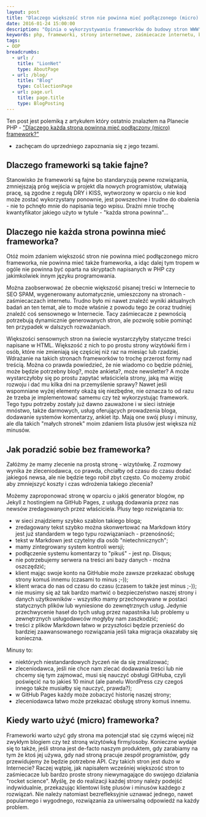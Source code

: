 ```yaml
---
layout: post
title: "Dlaczego większość stron nie powinna mieć podłączonego (micro) frameworka?"
date: 2016-01-24 15:00:00
description: "Opinia o wykorzystywaniu frameworków do budowy stron WWW"
keywords: php, frameworki, strony internetowe, zaśmiecacze internetu, blogi, strony wizytówki
tags:
- OOP
breadcrumbs:
  - url: /
    title: "LionNet"
    type: AboutPage
  - url: /blog/
    title: "Blog"
    type: CollectionPage
  - url: page.url
    title: page.title
    type: BlogPosting
---
```


Ten post jest polemiką z artykułem który ostatnio znalazłem na Planecie PHP - 
["Dlaczego każda strona powinna mieć podłączony (micro) framework?"](http://sf.jogger.pl/2015/12/30/dlaczego-kazda-strona-powinna-miec-podlaczony-micro-framewor/)
 - zachęcam do uprzedniego zapoznania się z jego tezami.

## Dlaczego frameworki są takie fajne?

Stanowisko że frameworki są fajne bo standaryzują pewne rozwiązania, zmniejszają
próg wejścia w projekt dla nowych programistów, ułatwiają pracę, są zgodne z regułą
DRY i KISS, wytworzony w oparciu o nie kod może zostać wykorzystany ponownie,
jest powszechne i trudne do obalenia - nie to pchnęło mnie do napisania tego wpisu.
Drażni mnie trochę kwantyfikator jakiego użyto w tytule - "każda strona powinna"...

## Dlaczego nie każda strona powinna mieć frameworka?

Otóż moim zdaniem większość stron nie powinna mieć podłączonego micro frameworka,
nie powinna mieć także frameworka, a idąc dalej tym tropem w ogóle nie powinna 
być oparta na skryptach napisanych w PHP czy jakimkolwiek innym języku programowania. 

Można zaobserwować że obecnie większość pisanej treści w Internecie to SEO SPAM, 
wygenerowany automatycznie, umieszczony na stronach - zaśmiecaczach internetu. 
Trudno było mi nawet znaleźć wyniki aktualnych badań an ten temat, ale to może 
właśnie z powodu tego że coraz trudniej znaleźć coś sensownego w Internecie. Tacy 
zaśmiecacze z pewnością potrzebują dynamicznie generowanych stron, ale pozwolę 
sobie pominąć ten przypadek w dalszych rozważaniach.

Większości sensownych stron na świecie wystarczyłyby statyczne treści napisane w 
HTML. Większość z nich to po prostu strony wizytówki firm i osób, które nie 
zmieniają się częściej niż raz na miesiąc lub rzadziej. Wdrażanie na takich 
stronach frameworków to trochę przerost formy nad treścią. Można co prawda 
powiedzieć, że nie wiadomo co będzie później, może będzie potrzebny blog?, może 
ankieta?, może newsletter? A może wystarczyłoby się po prostu zapytać właściciela 
strony, jaką ma wizję rozwoju i dać mu kilka dni na przemyślenie sprawy? Nawet 
jeśli wspomniane wyżej elementy okażą się niezbędne, nie oznacza to od razu że 
trzeba je implementować samemu czy też wykorzystując framework. Tego typu potrzeby 
zostały już dawno zauważone i w sieci istnieje mnóstwo, także darmowych, usług 
oferujących prowadzenia bloga, dodawanie systemów komentarzy, ankiet itp. Mają 
one swój plusy i minusy, ale dla takich "małych stronek" moim zdaniem lista 
plusów jest większa niż minusów.

## Jak poradzić sobie bez frameworka?

Załóżmy że mamy zlecenie na prostą stronę - wizytówkę. Z rozmowy wynika że 
zleceniodawca, co prawda, chciałby od czasu do czasu dodać jakiegoś newsa, ale nie 
będzie tego robił zbyt często. Co możemy zrobić aby zmniejszyć koszty i czas 
wdrożenia takiego zlecenia?

Możemy zaproponować stronę w oparciu o jakiś generator blogów, np Jekyll z hostingiem
na GitHub Pages, z usługą dodawania przez nas newsów zredagowanych przez właściciela. 
Plusy tego rozwiązania to:

 * w sieci znajdziemy szybko szablon takiego bloga;
 * zredagowany tekst szybko można skonwertować na Markdown który jest już standardem
w tego typu rozwiązaniach - przenośność;
 * tekst w Markdown jest czytelny dla osób "nietechnicznych";
 * mamy zintegrowany system kontroli wersji;
 * podłączenie systemu komentarzy to "pikuś" - jest np. Disqus;
 * nie potrzebujemy serwera na treści ani bazy danych - można oszczędzić;
 * klient mając swoje konto na GitHubie może zawsze przekazać obsługę strony 
komuś innemu (czasami to minus ;-));
 * klient wraca do nas od czasu do czasu (czasem to także jest minus ;-));
 * nie musimy się aż tak bardzo martwić o bezpieczeństwo naszej strony i danych 
użytkowników - wszystko mamy przechowywane w postaci statycznych plików lub 
wyniesione do zewnętrznych usług. Jedynie przechwycenie haseł do tych usług przez
napastnika lub problemy u zewnętrznych usługodawców mogłyby nam zaszkodzić;
 * treści z plików Markdown łatwo w przyszłości będzie przenieść do bardziej
zaawansowanego rozwiązania jeśli taka migracja okazałaby się konieczna.

Minusy to:

 * niektórych niestandardowych życzeń nie da się zrealizować;
 * zleceniodawca, jeśli nie chce nam zlecać dodawania treści lub nie chcemy się 
tym zajmować, musi się nauczyć obsługi GitHuba, czyli poświęcić na to jakieś 10 minut 
(ale panelu WordPress czy czegoś innego także musiałby się nauczyć, prawda?);
 * w GitHub Pages każdy może zobaczyć historię naszej strony;
 * zleceniodawca łatwo może przekazać obsługę strony komuś innemu.

## Kiedy warto użyć (micro) frameworka?

Frameworki warto użyć gdy strona ma potencjał stać się czymś więcej niż zwykłym 
blogiem czy też stroną wizytówką firmy/osoby. Konieczne wydaje się to także, jeśli
strona jest de-facto naszym produktem, gdy zarabiamy na tym że ktoś jej używa,
gdy nad stroną pracuje zespół programistów, gdy przewidujemy że będzie potrzebne API. 
Czy takich stron jest dużo w Internecie? Raczej wątpię, jak napisałem wcześniej 
większość stron to zaśmiecacze lub bardzo proste strony niewymagające do swojego 
działania "rocket science". Myślę, że do realizacji każdej strony należy podejść 
indywidualnie, przekazując klientowi listę plusów i minusów każdego z rozwiązań. 
Nie należy natomiast bezrefleksyjnie uznawać jednego, nawet popularnego i 
wygodnego, rozwiązania za uniwersalną odpowiedź na każdy problem.

